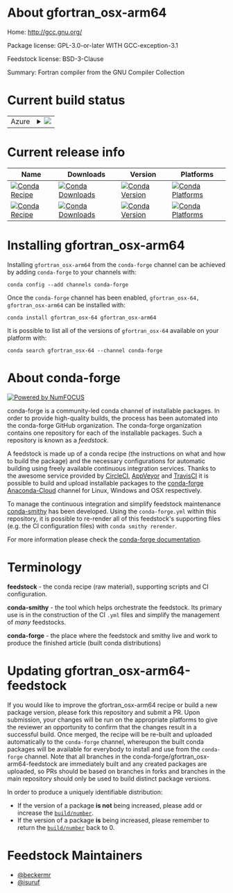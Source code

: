 About gfortran_osx-arm64
========================

Home: http://gcc.gnu.org/

Package license: GPL-3.0-or-later WITH GCC-exception-3.1

Feedstock license: BSD-3-Clause

Summary: Fortran compiler from the GNU Compiler Collection



Current build status
====================


<table>
    
  <tr>
    <td>Azure</td>
    <td>
      <details>
        <summary>
          <a href="https://dev.azure.com/conda-forge/feedstock-builds/_build/latest?definitionId=6148&branchName=master">
            <img src="https://dev.azure.com/conda-forge/feedstock-builds/_apis/build/status/gfortran_osx-64-feedstock?branchName=master">
          </a>
        </summary>
        <table>
          <thead><tr><th>Variant</th><th>Status</th></tr></thead>
          <tbody><tr>
              <td>linux_64_cross_target_platformosx-64gfortran_version11.0.0macos_machinex86_64-apple-darwin13.4.0target_platformlinux-64</td>
              <td>
                <a href="https://dev.azure.com/conda-forge/feedstock-builds/_build/latest?definitionId=6148&branchName=master">
                  <img src="https://dev.azure.com/conda-forge/feedstock-builds/_apis/build/status/gfortran_osx-64-feedstock?branchName=master&jobName=linux&configuration=linux_64_cross_target_platformosx-64gfortran_version11.0.0macos_machinex86_64-apple-darwin13.4.0target_platformlinux-64" alt="variant">
                </a>
              </td>
            </tr><tr>
              <td>linux_64_cross_target_platformosx-64gfortran_version7.5.0macos_machinex86_64-apple-darwin13.4.0target_platformlinux-64</td>
              <td>
                <a href="https://dev.azure.com/conda-forge/feedstock-builds/_build/latest?definitionId=6148&branchName=master">
                  <img src="https://dev.azure.com/conda-forge/feedstock-builds/_apis/build/status/gfortran_osx-64-feedstock?branchName=master&jobName=linux&configuration=linux_64_cross_target_platformosx-64gfortran_version7.5.0macos_machinex86_64-apple-darwin13.4.0target_platformlinux-64" alt="variant">
                </a>
              </td>
            </tr><tr>
              <td>linux_64_cross_target_platformosx-64gfortran_version9.3.0macos_machinex86_64-apple-darwin13.4.0target_platformlinux-64</td>
              <td>
                <a href="https://dev.azure.com/conda-forge/feedstock-builds/_build/latest?definitionId=6148&branchName=master">
                  <img src="https://dev.azure.com/conda-forge/feedstock-builds/_apis/build/status/gfortran_osx-64-feedstock?branchName=master&jobName=linux&configuration=linux_64_cross_target_platformosx-64gfortran_version9.3.0macos_machinex86_64-apple-darwin13.4.0target_platformlinux-64" alt="variant">
                </a>
              </td>
            </tr><tr>
              <td>linux_64_cross_target_platformosx-arm64gfortran_version11.0.0macos_machinearm64-apple-darwin20.0.0target_platformlinux-64</td>
              <td>
                <a href="https://dev.azure.com/conda-forge/feedstock-builds/_build/latest?definitionId=6148&branchName=master">
                  <img src="https://dev.azure.com/conda-forge/feedstock-builds/_apis/build/status/gfortran_osx-64-feedstock?branchName=master&jobName=linux&configuration=linux_64_cross_target_platformosx-arm64gfortran_version11.0.0macos_machinearm64-apple-darwin20.0.0target_platformlinux-64" alt="variant">
                </a>
              </td>
            </tr><tr>
              <td>linux_64_cross_target_platformosx-arm64gfortran_version7.5.0macos_machinearm64-apple-darwin20.0.0target_platformlinux-64</td>
              <td>
                <a href="https://dev.azure.com/conda-forge/feedstock-builds/_build/latest?definitionId=6148&branchName=master">
                  <img src="https://dev.azure.com/conda-forge/feedstock-builds/_apis/build/status/gfortran_osx-64-feedstock?branchName=master&jobName=linux&configuration=linux_64_cross_target_platformosx-arm64gfortran_version7.5.0macos_machinearm64-apple-darwin20.0.0target_platformlinux-64" alt="variant">
                </a>
              </td>
            </tr><tr>
              <td>linux_64_cross_target_platformosx-arm64gfortran_version9.3.0macos_machinearm64-apple-darwin20.0.0target_platformlinux-64</td>
              <td>
                <a href="https://dev.azure.com/conda-forge/feedstock-builds/_build/latest?definitionId=6148&branchName=master">
                  <img src="https://dev.azure.com/conda-forge/feedstock-builds/_apis/build/status/gfortran_osx-64-feedstock?branchName=master&jobName=linux&configuration=linux_64_cross_target_platformosx-arm64gfortran_version9.3.0macos_machinearm64-apple-darwin20.0.0target_platformlinux-64" alt="variant">
                </a>
              </td>
            </tr><tr>
              <td>osx_64_cross_target_platformosx-64gfortran_version11.0.0macos_machinex86_64-apple-darwin13.4.0target_platformosx-64</td>
              <td>
                <a href="https://dev.azure.com/conda-forge/feedstock-builds/_build/latest?definitionId=6148&branchName=master">
                  <img src="https://dev.azure.com/conda-forge/feedstock-builds/_apis/build/status/gfortran_osx-64-feedstock?branchName=master&jobName=osx&configuration=osx_64_cross_target_platformosx-64gfortran_version11.0.0macos_machinex86_64-apple-darwin13.4.0target_platformosx-64" alt="variant">
                </a>
              </td>
            </tr><tr>
              <td>osx_64_cross_target_platformosx-64gfortran_version7.5.0macos_machinex86_64-apple-darwin13.4.0target_platformosx-64</td>
              <td>
                <a href="https://dev.azure.com/conda-forge/feedstock-builds/_build/latest?definitionId=6148&branchName=master">
                  <img src="https://dev.azure.com/conda-forge/feedstock-builds/_apis/build/status/gfortran_osx-64-feedstock?branchName=master&jobName=osx&configuration=osx_64_cross_target_platformosx-64gfortran_version7.5.0macos_machinex86_64-apple-darwin13.4.0target_platformosx-64" alt="variant">
                </a>
              </td>
            </tr><tr>
              <td>osx_64_cross_target_platformosx-64gfortran_version9.3.0macos_machinex86_64-apple-darwin13.4.0target_platformosx-64</td>
              <td>
                <a href="https://dev.azure.com/conda-forge/feedstock-builds/_build/latest?definitionId=6148&branchName=master">
                  <img src="https://dev.azure.com/conda-forge/feedstock-builds/_apis/build/status/gfortran_osx-64-feedstock?branchName=master&jobName=osx&configuration=osx_64_cross_target_platformosx-64gfortran_version9.3.0macos_machinex86_64-apple-darwin13.4.0target_platformosx-64" alt="variant">
                </a>
              </td>
            </tr><tr>
              <td>osx_64_cross_target_platformosx-arm64gfortran_version11.0.0macos_machinearm64-apple-darwin20.0.0target_platformosx-64</td>
              <td>
                <a href="https://dev.azure.com/conda-forge/feedstock-builds/_build/latest?definitionId=6148&branchName=master">
                  <img src="https://dev.azure.com/conda-forge/feedstock-builds/_apis/build/status/gfortran_osx-64-feedstock?branchName=master&jobName=osx&configuration=osx_64_cross_target_platformosx-arm64gfortran_version11.0.0macos_machinearm64-apple-darwin20.0.0target_platformosx-64" alt="variant">
                </a>
              </td>
            </tr><tr>
              <td>osx_64_cross_target_platformosx-arm64gfortran_version7.5.0macos_machinearm64-apple-darwin20.0.0target_platformosx-64</td>
              <td>
                <a href="https://dev.azure.com/conda-forge/feedstock-builds/_build/latest?definitionId=6148&branchName=master">
                  <img src="https://dev.azure.com/conda-forge/feedstock-builds/_apis/build/status/gfortran_osx-64-feedstock?branchName=master&jobName=osx&configuration=osx_64_cross_target_platformosx-arm64gfortran_version7.5.0macos_machinearm64-apple-darwin20.0.0target_platformosx-64" alt="variant">
                </a>
              </td>
            </tr><tr>
              <td>osx_64_cross_target_platformosx-arm64gfortran_version9.3.0macos_machinearm64-apple-darwin20.0.0target_platformosx-64</td>
              <td>
                <a href="https://dev.azure.com/conda-forge/feedstock-builds/_build/latest?definitionId=6148&branchName=master">
                  <img src="https://dev.azure.com/conda-forge/feedstock-builds/_apis/build/status/gfortran_osx-64-feedstock?branchName=master&jobName=osx&configuration=osx_64_cross_target_platformosx-arm64gfortran_version9.3.0macos_machinearm64-apple-darwin20.0.0target_platformosx-64" alt="variant">
                </a>
              </td>
            </tr><tr>
              <td>osx_arm64_cross_target_platformosx-arm64gfortran_version11.0.0macos_machinearm64-apple-darwin20.0.0target_platformosx-arm64</td>
              <td>
                <a href="https://dev.azure.com/conda-forge/feedstock-builds/_build/latest?definitionId=6148&branchName=master">
                  <img src="https://dev.azure.com/conda-forge/feedstock-builds/_apis/build/status/gfortran_osx-64-feedstock?branchName=master&jobName=osx&configuration=osx_arm64_cross_target_platformosx-arm64gfortran_version11.0.0macos_machinearm64-apple-darwin20.0.0target_platformosx-arm64" alt="variant">
                </a>
              </td>
            </tr>
          </tbody>
        </table>
      </details>
    </td>
  </tr>
</table>

Current release info
====================

| Name | Downloads | Version | Platforms |
| --- | --- | --- | --- |
| [![Conda Recipe](https://img.shields.io/badge/recipe-gfortran_osx--64-green.svg)](https://anaconda.org/conda-forge/gfortran_osx-64) | [![Conda Downloads](https://img.shields.io/conda/dn/conda-forge/gfortran_osx-64.svg)](https://anaconda.org/conda-forge/gfortran_osx-64) | [![Conda Version](https://img.shields.io/conda/vn/conda-forge/gfortran_osx-64.svg)](https://anaconda.org/conda-forge/gfortran_osx-64) | [![Conda Platforms](https://img.shields.io/conda/pn/conda-forge/gfortran_osx-64.svg)](https://anaconda.org/conda-forge/gfortran_osx-64) |
| [![Conda Recipe](https://img.shields.io/badge/recipe-gfortran_osx--arm64-green.svg)](https://anaconda.org/conda-forge/gfortran_osx-arm64) | [![Conda Downloads](https://img.shields.io/conda/dn/conda-forge/gfortran_osx-arm64.svg)](https://anaconda.org/conda-forge/gfortran_osx-arm64) | [![Conda Version](https://img.shields.io/conda/vn/conda-forge/gfortran_osx-arm64.svg)](https://anaconda.org/conda-forge/gfortran_osx-arm64) | [![Conda Platforms](https://img.shields.io/conda/pn/conda-forge/gfortran_osx-arm64.svg)](https://anaconda.org/conda-forge/gfortran_osx-arm64) |

Installing gfortran_osx-arm64
=============================

Installing `gfortran_osx-arm64` from the `conda-forge` channel can be achieved by adding `conda-forge` to your channels with:

```
conda config --add channels conda-forge
```

Once the `conda-forge` channel has been enabled, `gfortran_osx-64, gfortran_osx-arm64` can be installed with:

```
conda install gfortran_osx-64 gfortran_osx-arm64
```

It is possible to list all of the versions of `gfortran_osx-64` available on your platform with:

```
conda search gfortran_osx-64 --channel conda-forge
```


About conda-forge
=================

[![Powered by NumFOCUS](https://img.shields.io/badge/powered%20by-NumFOCUS-orange.svg?style=flat&colorA=E1523D&colorB=007D8A)](http://numfocus.org)

conda-forge is a community-led conda channel of installable packages.
In order to provide high-quality builds, the process has been automated into the
conda-forge GitHub organization. The conda-forge organization contains one repository
for each of the installable packages. Such a repository is known as a *feedstock*.

A feedstock is made up of a conda recipe (the instructions on what and how to build
the package) and the necessary configurations for automatic building using freely
available continuous integration services. Thanks to the awesome service provided by
[CircleCI](https://circleci.com/), [AppVeyor](https://www.appveyor.com/)
and [TravisCI](https://travis-ci.com/) it is possible to build and upload installable
packages to the [conda-forge](https://anaconda.org/conda-forge)
[Anaconda-Cloud](https://anaconda.org/) channel for Linux, Windows and OSX respectively.

To manage the continuous integration and simplify feedstock maintenance
[conda-smithy](https://github.com/conda-forge/conda-smithy) has been developed.
Using the ``conda-forge.yml`` within this repository, it is possible to re-render all of
this feedstock's supporting files (e.g. the CI configuration files) with ``conda smithy rerender``.

For more information please check the [conda-forge documentation](https://conda-forge.org/docs/).

Terminology
===========

**feedstock** - the conda recipe (raw material), supporting scripts and CI configuration.

**conda-smithy** - the tool which helps orchestrate the feedstock.
                   Its primary use is in the construction of the CI ``.yml`` files
                   and simplify the management of *many* feedstocks.

**conda-forge** - the place where the feedstock and smithy live and work to
                  produce the finished article (built conda distributions)


Updating gfortran_osx-arm64-feedstock
=====================================

If you would like to improve the gfortran_osx-arm64 recipe or build a new
package version, please fork this repository and submit a PR. Upon submission,
your changes will be run on the appropriate platforms to give the reviewer an
opportunity to confirm that the changes result in a successful build. Once
merged, the recipe will be re-built and uploaded automatically to the
`conda-forge` channel, whereupon the built conda packages will be available for
everybody to install and use from the `conda-forge` channel.
Note that all branches in the conda-forge/gfortran_osx-arm64-feedstock are
immediately built and any created packages are uploaded, so PRs should be based
on branches in forks and branches in the main repository should only be used to
build distinct package versions.

In order to produce a uniquely identifiable distribution:
 * If the version of a package **is not** being increased, please add or increase
   the [``build/number``](https://conda.io/docs/user-guide/tasks/build-packages/define-metadata.html#build-number-and-string).
 * If the version of a package **is** being increased, please remember to return
   the [``build/number``](https://conda.io/docs/user-guide/tasks/build-packages/define-metadata.html#build-number-and-string)
   back to 0.

Feedstock Maintainers
=====================

* [@beckermr](https://github.com/beckermr/)
* [@isuruf](https://github.com/isuruf/)

